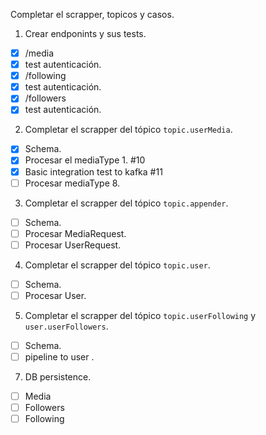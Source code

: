Completar el scrapper, topicos y casos.

1. Crear endponints y sus tests.
- [X] /media
- [x]  test autenticación.
- [X] /following
- [x]  test autenticación.
- [X] /followers
- [x]  test autenticación.
2. Completar el scrapper del tópico `topic.userMedia`.
- [X] Schema.
- [X] Procesar el mediaType 1.  #10
- [X] Basic integration test to kafka #11 
- [ ] Procesar mediaType 8.
3. Completar el scrapper del tópico `topic.appender`.
- [ ] Schema.
- [ ]  Procesar MediaRequest.
- [ ] Procesar UserRequest.
4. Completar el scrapper del tópico `topic.user`.
- [ ] Schema.
- [ ]  Procesar User.
5. Completar el scrapper del tópico `topic.userFollowing` y `user.userFollowers`.
- [ ] Schema.
- [ ] pipeline to user .
7. DB persistence.
- [ ] Media
- [ ] Followers
- [ ] Following